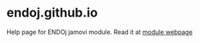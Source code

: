 # endoj.github.io
Help page for ENDOj jamovi module. Read it at [module webpage](https://endojamovi.github.io/)

